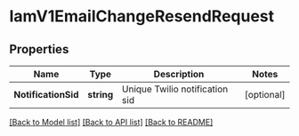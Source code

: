 # IamV1EmailChangeResendRequest

## Properties

Name | Type | Description | Notes
------------ | ------------- | ------------- | -------------
**NotificationSid** | **string** | Unique Twilio notification sid |[optional] 

[[Back to Model list]](../README.md#documentation-for-models) [[Back to API list]](../README.md#documentation-for-api-endpoints) [[Back to README]](../README.md)



